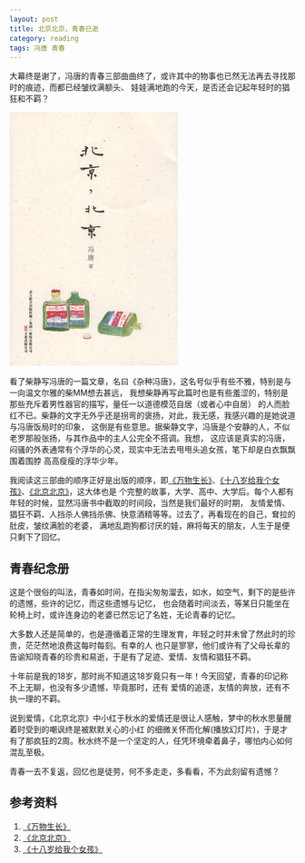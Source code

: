 ```yaml
---
layout: post
title: 北京北京，青春已逝
category: reading
tags: 冯唐 青春
---
```


大幕终是谢了，冯唐的青春三部曲曲终了，或许其中的物事也已然无法再去寻找那时的痕迹，而都已经皱纹满额头、
娃娃满地跑的今天，是否还会记起年轻时的猖狂和不羁？

![beijing](/assets/images/beijingbeijing.jpg)

看了柴静写冯唐的一篇文章，名曰《杂种冯唐》，这名号似乎有些不雅，特别是与一向温文尔雅的柴MM想去甚远，
我想柴静再写此篇时也是有些羞涩的，特别是那些充斥着男性器官的描写，量任一以道德模范自居（或者心中自居）
的人而脸红不已。柴静的文字无外乎还是拐弯的褒扬，对此，我无感，我感兴趣的是她说道与冯唐饭局时的印象，
这倒是有些意思。据柴静文字，冯唐是个安静的人，不似老罗那般张扬，与其作品中的主人公完全不搭调。我想，
这应该是真实的冯唐，闷骚的外表通常有个浮华的心灵，现实中无法去甩甩头追女孩，笔下却是白衣飘飘围着围脖
高高瘦瘦的浮华少年。

我阅读这三部曲的顺序正好是出版的顺序，即[《万物生长》][《万物生长》]、[《十八岁给我个女孩》][《十八岁给我个女孩》]、[《北京北京》][《北京北京》]，这大体也是
个完整的故事，大学、高中、大学后。每个人都有年轻的时候，显然冯唐书中截取的时间段，当然是我们最好的时期，
友情爱情、猖狂不羁、人挡杀人佛挡杀佛、快意酒精等等。过去了，再看现在的自己，耷拉的肚皮，皱纹满脸的老婆，
满地乱跑狗都讨厌的娃，麻将每天的朋友，人生于是便只剩下了回忆。

## 青春纪念册

这是个很俗的叫法，青春如时间，在指尖匆匆溜去，如水，如空气，剩下的是些许的遗憾，些许的记忆，而这些遗憾与记忆，
也会随着时间淡去，等某日只能坐在轮椅上时，或许连身边的老婆已然忘记了名姓，无论青春的记忆。

大多数人还是简单的，也是遵循着正常的生理发育，年轻之时并未曾了然此时的珍贵，茫茫然地浪费这每时每刻。有幸的人
也只是寥寥，他们或许有了父母长辈的告谕知晓青春的珍贵和易逝，于是有了足迹、爱情、友情和猖狂不羁。

十年前是我的18岁，那时尚不知道这18岁竟只有一年！今天回望，青春的印记称不上无聊，也没有多少遗憾，毕竟那时，还有
爱情的追逐，友情的奔放，还有不执一理的不羁。

说到爱情，《北京北京》中小红于秋水的爱情还是很让人感触，梦中的秋水思量醒着时受到的嘲讽终是被默默关心的小红
的细微关怀而化解(播放幻灯片)，于是才有了那疯狂的2周。秋水终不是一个坚定的人，任凭环境牵着鼻子，哪怕内心如何混乱至极。

青春一去不复返，回忆也是徒劳，何不多走走，多看看，不为此刻留有遗憾？


## 参考资料
1. [《万物生长》][《万物生长》]
2. [《北京北京》][《北京北京》]
3. [《十八岁给我个女孩》][《十八岁给我个女孩》]


[《万物生长》]: http://towerjoo.github.io/blog/2013/08/08/wangwushengzhang
[《北京北京》]: http://book.douban.com/subject/4843178/
[《十八岁给我个女孩》]: http://towerjoo.github.io/blog/2013/08/14/give-me-a-girl-when-I-am-18

